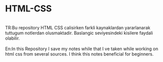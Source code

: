 # HTML-CSS
<br>TR:Bu repository HTML CSS calisirken farkli kaynaklardan yararlanarak tuttugum notlerdan olusmaktadir. Baslangic seviyesindeki kisilere faydali olabilir.</br>
<br>En:In this Repository I save my notes while that I ve taken while working on html css from several sources. I think this notes beneficial for beginners.</br>
